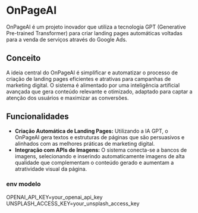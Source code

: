 # OnPageAI

OnPageAI é um projeto inovador que utiliza a tecnologia GPT (Generative Pre-trained Transformer) para criar landing pages automáticas voltadas para a venda de serviços através do Google Ads.

## Conceito

A ideia central do OnPageAI é simplificar e automatizar o processo de criação de landing pages eficientes e atrativas para campanhas de marketing digital. O sistema é alimentado por uma inteligência artificial avançada que gera conteúdo relevante e otimizado, adaptado para captar a atenção dos usuários e maximizar as conversões.

## Funcionalidades

- **Criação Automática de Landing Pages:** Utilizando a IA GPT, o OnPageAI gera textos e estruturas de páginas que são persuasivos e alinhados com as melhores práticas de marketing digital.
- **Integração com APIs de Imagens:** O sistema conecta-se a bancos de imagens, selecionando e inserindo automaticamente imagens de alta qualidade que complementam o conteúdo gerado e aumentam a atratividade visual da página.

### env modelo
OPENAI_API_KEY=your_openai_api_key
UNSPLASH_ACCESS_KEY=your_unsplash_access_key
